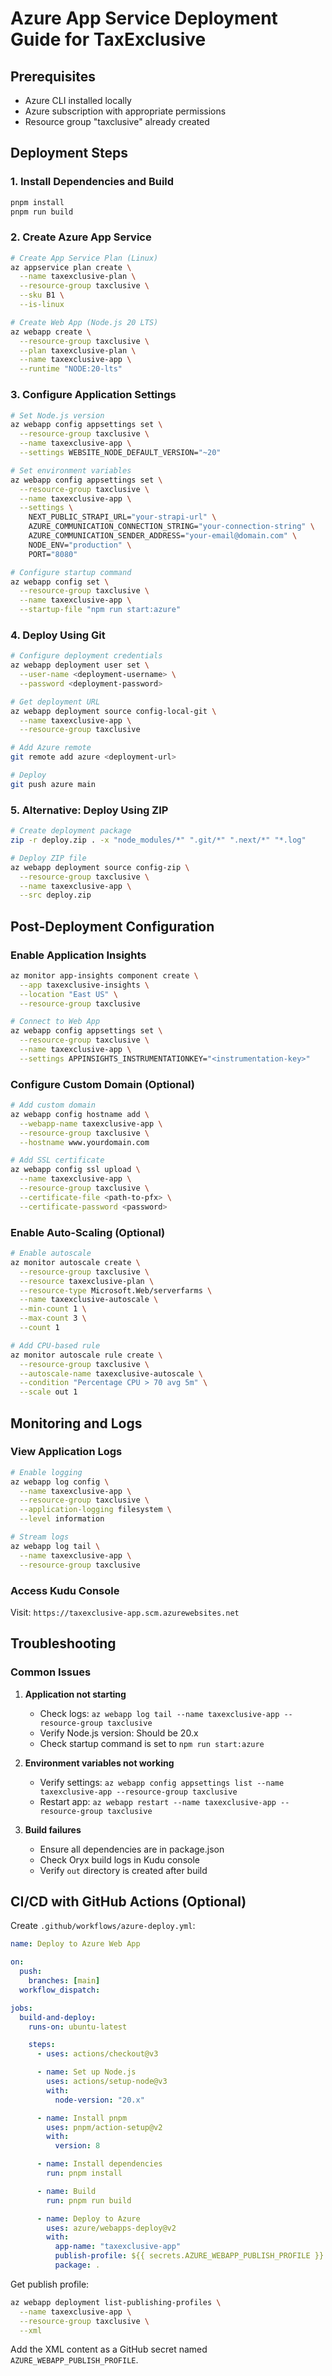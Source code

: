 # Azure App Service Deployment Guide for TaxExclusive

## Prerequisites

- Azure CLI installed locally
- Azure subscription with appropriate permissions
- Resource group "taxclusive" already created

## Deployment Steps

### 1. Install Dependencies and Build

```bash
pnpm install
pnpm run build
```

### 2. Create Azure App Service

```bash
# Create App Service Plan (Linux)
az appservice plan create \
  --name taxexclusive-plan \
  --resource-group taxclusive \
  --sku B1 \
  --is-linux

# Create Web App (Node.js 20 LTS)
az webapp create \
  --resource-group taxclusive \
  --plan taxexclusive-plan \
  --name taxexclusive-app \
  --runtime "NODE:20-lts"
```

### 3. Configure Application Settings

```bash
# Set Node.js version
az webapp config appsettings set \
  --resource-group taxclusive \
  --name taxexclusive-app \
  --settings WEBSITE_NODE_DEFAULT_VERSION="~20"

# Set environment variables
az webapp config appsettings set \
  --resource-group taxclusive \
  --name taxexclusive-app \
  --settings \
    NEXT_PUBLIC_STRAPI_URL="your-strapi-url" \
    AZURE_COMMUNICATION_CONNECTION_STRING="your-connection-string" \
    AZURE_COMMUNICATION_SENDER_ADDRESS="your-email@domain.com" \
    NODE_ENV="production" \
    PORT="8080"

# Configure startup command
az webapp config set \
  --resource-group taxclusive \
  --name taxexclusive-app \
  --startup-file "npm run start:azure"
```

### 4. Deploy Using Git

```bash
# Configure deployment credentials
az webapp deployment user set \
  --user-name <deployment-username> \
  --password <deployment-password>

# Get deployment URL
az webapp deployment source config-local-git \
  --name taxexclusive-app \
  --resource-group taxclusive

# Add Azure remote
git remote add azure <deployment-url>

# Deploy
git push azure main
```

### 5. Alternative: Deploy Using ZIP

```bash
# Create deployment package
zip -r deploy.zip . -x "node_modules/*" ".git/*" ".next/*" "*.log"

# Deploy ZIP file
az webapp deployment source config-zip \
  --resource-group taxclusive \
  --name taxexclusive-app \
  --src deploy.zip
```

## Post-Deployment Configuration

### Enable Application Insights

```bash
az monitor app-insights component create \
  --app taxexclusive-insights \
  --location "East US" \
  --resource-group taxclusive

# Connect to Web App
az webapp config appsettings set \
  --resource-group taxclusive \
  --name taxexclusive-app \
  --settings APPINSIGHTS_INSTRUMENTATIONKEY="<instrumentation-key>"
```

### Configure Custom Domain (Optional)

```bash
# Add custom domain
az webapp config hostname add \
  --webapp-name taxexclusive-app \
  --resource-group taxclusive \
  --hostname www.yourdomain.com

# Add SSL certificate
az webapp config ssl upload \
  --name taxexclusive-app \
  --resource-group taxclusive \
  --certificate-file <path-to-pfx> \
  --certificate-password <password>
```

### Enable Auto-Scaling (Optional)

```bash
# Enable autoscale
az monitor autoscale create \
  --resource-group taxclusive \
  --resource taxexclusive-plan \
  --resource-type Microsoft.Web/serverfarms \
  --name taxexclusive-autoscale \
  --min-count 1 \
  --max-count 3 \
  --count 1

# Add CPU-based rule
az monitor autoscale rule create \
  --resource-group taxclusive \
  --autoscale-name taxexclusive-autoscale \
  --condition "Percentage CPU > 70 avg 5m" \
  --scale out 1
```

## Monitoring and Logs

### View Application Logs

```bash
# Enable logging
az webapp log config \
  --name taxexclusive-app \
  --resource-group taxclusive \
  --application-logging filesystem \
  --level information

# Stream logs
az webapp log tail \
  --name taxexclusive-app \
  --resource-group taxclusive
```

### Access Kudu Console

Visit: `https://taxexclusive-app.scm.azurewebsites.net`

## Troubleshooting

### Common Issues

1. **Application not starting**
   - Check logs: `az webapp log tail --name taxexclusive-app --resource-group taxclusive`
   - Verify Node.js version: Should be 20.x
   - Check startup command is set to `npm run start:azure`

2. **Environment variables not working**
   - Verify settings: `az webapp config appsettings list --name taxexclusive-app --resource-group taxclusive`
   - Restart app: `az webapp restart --name taxexclusive-app --resource-group taxclusive`

3. **Build failures**
   - Ensure all dependencies are in package.json
   - Check Oryx build logs in Kudu console
   - Verify `out` directory is created after build

## CI/CD with GitHub Actions (Optional)

Create `.github/workflows/azure-deploy.yml`:

```yaml
name: Deploy to Azure Web App

on:
  push:
    branches: [main]
  workflow_dispatch:

jobs:
  build-and-deploy:
    runs-on: ubuntu-latest

    steps:
      - uses: actions/checkout@v3

      - name: Set up Node.js
        uses: actions/setup-node@v3
        with:
          node-version: "20.x"

      - name: Install pnpm
        uses: pnpm/action-setup@v2
        with:
          version: 8

      - name: Install dependencies
        run: pnpm install

      - name: Build
        run: pnpm run build

      - name: Deploy to Azure
        uses: azure/webapps-deploy@v2
        with:
          app-name: "taxexclusive-app"
          publish-profile: ${{ secrets.AZURE_WEBAPP_PUBLISH_PROFILE }}
          package: .
```

Get publish profile:

```bash
az webapp deployment list-publishing-profiles \
  --name taxexclusive-app \
  --resource-group taxclusive \
  --xml
```

Add the XML content as a GitHub secret named `AZURE_WEBAPP_PUBLISH_PROFILE`.
